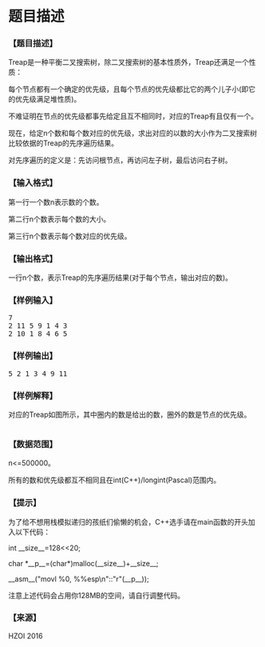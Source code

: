 # 题目描述


<h3>
【题目描述】
</h3>
<p>
Treap是一种平衡二叉搜索树，除二叉搜索树的基本性质外，Treap还满足一个性质：
</p>
<p>
每个节点都有一个确定的优先级，且每个节点的优先级都比它的两个儿子小(即它的优先级满足堆性质)。
</p>
<p>
不难证明在节点的优先级都事先给定且互不相同时，对应的Treap有且仅有一个。
</p>
<p>
现在，给定n个数和每个数对应的优先级，求出对应的以数的大小作为二叉搜索树比较依据的Treap的先序遍历结果。
</p>
<p>
对先序遍历的定义是：先访问根节点，再访问左子树，最后访问右子树。
</p>
<h3>
【输入格式】
</h3>
<p>
第一行一个数n表示数的个数。
</p>
<p>
第二行n个数表示每个数的大小。
</p>
<p>
第三行n个数表示每个数对应的优先级。
</p>
<h3>
【输出格式】
</h3>
<p>
一行n个数，表示Treap的先序遍历结果(对于每个节点，输出对应的数)。
</p>
<h3>
【样例输入】
</h3>
<pre>7
2 11 5 9 1 4 3
2 10 1 8 4 6 5
</pre>
<h3>
【样例输出】
</h3>
<pre>5 2 1 3 4 9 11</pre>
<h3>
【样例解释】
</h3>
<p>
对应的Treap如图所示，其中圈内的数是给出的数，圈外的数是节点的优先级。
</p>
<p>
<img src="/upload/image/20160807/20160807190522_51607.png" alt=""/> 
</p>
<h3>
【数据范围】
</h3>
<p>
n&lt;=500000。
</p>
<p>
所有的数和优先级都互不相同且在int(C++)/longint(Pascal)范围内。
</p>
<h3>
【提示】
</h3>
<p>
为了给不想用栈模拟递归的孩纸们偷懒的机会，C++选手请在main函数的开头加入以下代码：
</p>
<p>
int __size__=128&lt;&lt;20;
</p>
<p>
char *__p__=(char*)malloc(__size__)+__size__;
</p>
<p>
__asm__(&#34;movl %0, %%esp\n&#34;::&#34;r&#34;(__p__));
</p>
<p>
注意上述代码会占用你128MB的空间，请自行调整代码。
</p>
<h3>
【来源】
</h3>
<p>
HZOI 2016
</p>
